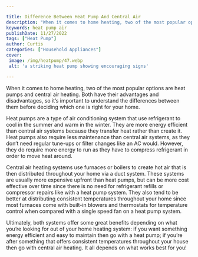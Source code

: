 ```yaml
---

title: Difference Between Heat Pump And Central Air
description: "When it comes to home heating, two of the most popular options are heat pumps and central air heating. Both have their advantages ...continue on"
keywords: heat pump air
publishDate: 11/27/2022
tags: ["Heat Pump"]
author: Curtis
categories: ["Household Appliances"]
cover: 
 image: /img/heatpump/47.webp
 alt: 'a striking heat pump showing encouraging signs'

---
```


When it comes to home heating, two of the most popular options are heat pumps and central air heating. Both have their advantages and disadvantages, so it’s important to understand the differences between them before deciding which one is right for your home.

Heat pumps are a type of air conditioning system that use refrigerant to cool in the summer and warm in the winter. They are more energy efficient than central air systems because they transfer heat rather than create it. Heat pumps also require less maintenance than central air systems, as they don’t need regular tune-ups or filter changes like an AC would. However, they do require more energy to run as they have to compress refrigerant in order to move heat around.

Central air heating systems use furnaces or boilers to create hot air that is then distributed throughout your home via a duct system. These systems are usually more expensive upfront than heat pumps, but can be more cost effective over time since there is no need for refrigerant refills or compressor repairs like with a heat pump system. They also tend to be better at distributing consistent temperatures throughout your home since most furnaces come with built-in blowers and thermostats for temperature control when compared with a single speed fan on a heat pump system. 

Ultimately, both systems offer some great benefits depending on what you’re looking for out of your home heating system: if you want something energy efficient and easy to maintain then go with a heat pump; if you’re after something that offers consistent temperatures throughout your house then go with central air heating. It all depends on what works best for you!
